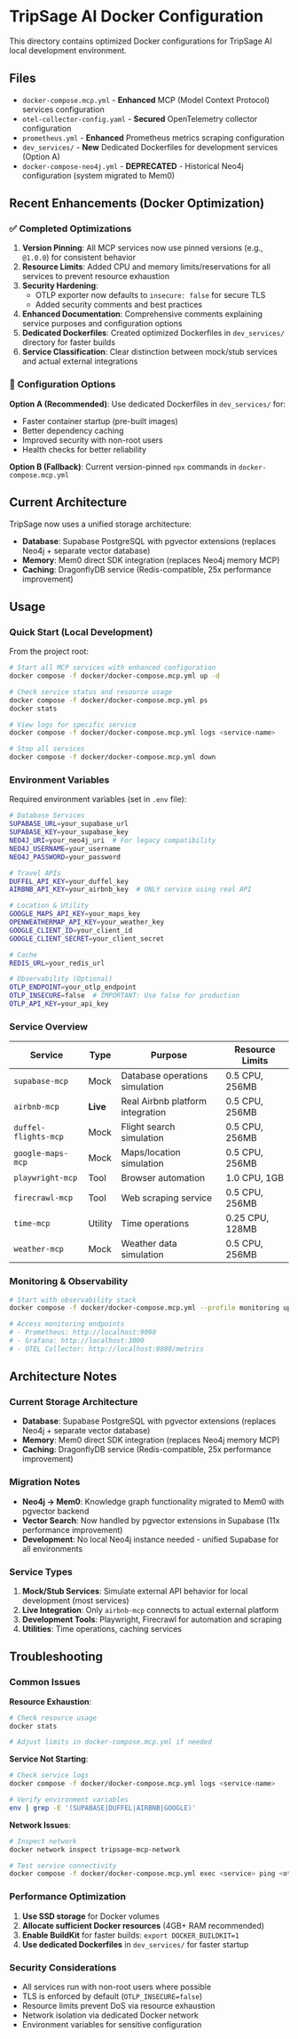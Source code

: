 # TripSage AI Docker Configuration

This directory contains optimized Docker configurations for TripSage AI local development environment.

## Files

- `docker-compose.mcp.yml` - **Enhanced** MCP (Model Context Protocol) services configuration
- `otel-collector-config.yaml` - **Secured** OpenTelemetry collector configuration  
- `prometheus.yml` - **Enhanced** Prometheus metrics scraping configuration
- `dev_services/` - **New** Dedicated Dockerfiles for development services (Option A)
- `docker-compose-neo4j.yml` - **DEPRECATED** - Historical Neo4j configuration (system migrated to Mem0)

## Recent Enhancements (Docker Optimization)

### ✅ Completed Optimizations

1. **Version Pinning**: All MCP services now use pinned versions (e.g., `@1.0.0`) for consistent behavior
2. **Resource Limits**: Added CPU and memory limits/reservations for all services to prevent resource exhaustion
3. **Security Hardening**: 
   - OTLP exporter now defaults to `insecure: false` for secure TLS
   - Added security comments and best practices
4. **Enhanced Documentation**: Comprehensive comments explaining service purposes and configuration options
5. **Dedicated Dockerfiles**: Created optimized Dockerfiles in `dev_services/` directory for faster builds
6. **Service Classification**: Clear distinction between mock/stub services and actual external integrations

### 🔧 Configuration Options

**Option A (Recommended)**: Use dedicated Dockerfiles in `dev_services/` for:
- Faster container startup (pre-built images)
- Better dependency caching
- Improved security with non-root users
- Health checks for better reliability

**Option B (Fallback)**: Current version-pinned `npx` commands in `docker-compose.mcp.yml`

## Current Architecture

TripSage now uses a unified storage architecture:

- **Database**: Supabase PostgreSQL with pgvector extensions (replaces Neo4j + separate vector database)
- **Memory**: Mem0 direct SDK integration (replaces Neo4j memory MCP)
- **Caching**: DragonflyDB service (Redis-compatible, 25x performance improvement)

## Usage

### Quick Start (Local Development)

From the project root:

```bash
# Start all MCP services with enhanced configuration
docker compose -f docker/docker-compose.mcp.yml up -d

# Check service status and resource usage
docker compose -f docker/docker-compose.mcp.yml ps
docker stats

# View logs for specific service
docker compose -f docker/docker-compose.mcp.yml logs <service-name>

# Stop all services
docker compose -f docker/docker-compose.mcp.yml down
```

### Environment Variables

Required environment variables (set in `.env` file):
```bash
# Database Services
SUPABASE_URL=your_supabase_url
SUPABASE_KEY=your_supabase_key
NEO4J_URI=your_neo4j_uri  # For legacy compatibility
NEO4J_USERNAME=your_username
NEO4J_PASSWORD=your_password

# Travel APIs
DUFFEL_API_KEY=your_duffel_key
AIRBNB_API_KEY=your_airbnb_key  # ONLY service using real API

# Location & Utility
GOOGLE_MAPS_API_KEY=your_maps_key
OPENWEATHERMAP_API_KEY=your_weather_key
GOOGLE_CLIENT_ID=your_client_id
GOOGLE_CLIENT_SECRET=your_client_secret

# Cache
REDIS_URL=your_redis_url

# Observability (Optional)
OTLP_ENDPOINT=your_otlp_endpoint
OTLP_INSECURE=false  # IMPORTANT: Use false for production
OTLP_API_KEY=your_api_key
```

### Service Overview

| Service | Type | Purpose | Resource Limits |
|---------|------|---------|----------------|
| `supabase-mcp` | Mock | Database operations simulation | 0.5 CPU, 256MB |
| `airbnb-mcp` | **Live** | Real Airbnb platform integration | 0.5 CPU, 256MB |
| `duffel-flights-mcp` | Mock | Flight search simulation | 0.5 CPU, 256MB |
| `google-maps-mcp` | Mock | Maps/location simulation | 0.5 CPU, 256MB |
| `playwright-mcp` | Tool | Browser automation | 1.0 CPU, 1GB |
| `firecrawl-mcp` | Tool | Web scraping service | 0.5 CPU, 256MB |
| `time-mcp` | Utility | Time operations | 0.25 CPU, 128MB |
| `weather-mcp` | Mock | Weather data simulation | 0.5 CPU, 256MB |

### Monitoring & Observability

```bash
# Start with observability stack
docker compose -f docker/docker-compose.mcp.yml --profile monitoring up -d

# Access monitoring endpoints
# - Prometheus: http://localhost:9090
# - Grafana: http://localhost:3000
# - OTEL Collector: http://localhost:8888/metrics
```

## Architecture Notes

### Current Storage Architecture
- **Database**: Supabase PostgreSQL with pgvector extensions (replaces Neo4j + separate vector database)
- **Memory**: Mem0 direct SDK integration (replaces Neo4j memory MCP)
- **Caching**: DragonflyDB service (Redis-compatible, 25x performance improvement)

### Migration Notes
- **Neo4j → Mem0**: Knowledge graph functionality migrated to Mem0 with pgvector backend
- **Vector Search**: Now handled by pgvector extensions in Supabase (11x performance improvement)
- **Development**: No local Neo4j instance needed - unified Supabase for all environments

### Service Types
1. **Mock/Stub Services**: Simulate external API behavior for local development (most services)
2. **Live Integration**: Only `airbnb-mcp` connects to actual external platform
3. **Development Tools**: Playwright, Firecrawl for automation and scraping
4. **Utilities**: Time operations, caching services

## Troubleshooting

### Common Issues

**Resource Exhaustion**:
```bash
# Check resource usage
docker stats

# Adjust limits in docker-compose.mcp.yml if needed
```

**Service Not Starting**:
```bash
# Check service logs
docker compose -f docker/docker-compose.mcp.yml logs <service-name>

# Verify environment variables
env | grep -E '(SUPABASE|DUFFEL|AIRBNB|GOOGLE)'
```

**Network Issues**:
```bash
# Inspect network
docker network inspect tripsage-mcp-network

# Test service connectivity
docker compose -f docker/docker-compose.mcp.yml exec <service> ping <other-service>
```

### Performance Optimization

1. **Use SSD storage** for Docker volumes
2. **Allocate sufficient Docker resources** (4GB+ RAM recommended)
3. **Enable BuildKit** for faster builds: `export DOCKER_BUILDKIT=1`
4. **Use dedicated Dockerfiles** in `dev_services/` for faster startup

### Security Considerations

- All services run with non-root users where possible
- TLS is enforced by default (`OTLP_INSECURE=false`)
- Resource limits prevent DoS via resource exhaustion
- Network isolation via dedicated Docker network
- Environment variables for sensitive configuration
